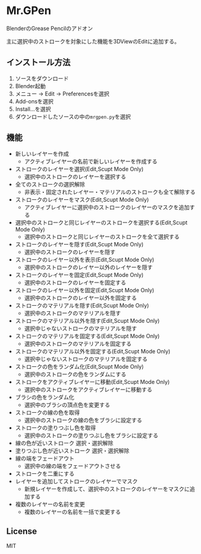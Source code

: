 # Mr.GPen
BlenderのGrease Pencilのアドオン

主に選択中のストロークを対象にした機能を3DViewのEditに追加する。

## インストール方法
1. ソースをダウンロード
1. Blender起動
1. メニュー -> Edit -> Preferencesを選択
1. Add-onsを選択
1. Install...を選択
1. ダウンロードしたソースの中の`mrgpen.py`を選択


## 機能
- 新しいレイヤーを作成
  - アクティブレイヤーの名前で新しいレイヤーを作成する
- ストロークのレイヤーを選択(Edit,Scupt Mode Only)
  - 選択中のストロークのレイヤーを選択する
- 全てのストロークの選択解除
  - 非表示・固定されたレイヤー・マテリアルのストロークも全て解除する
- ストロークのレイヤーをマスク(Edit,Scupt Mode Only)
  - アクティブレイヤーに選択中のストロークのレイヤーのマスクを追加する
- 選択中のストロークと同じレイヤーのストロークを選択する(Edit,Scupt Mode Only)
  - 選択中のストロークと同じレイヤーのストロークを全て選択する
- ストロークのレイヤーを隠す(Edit,Scupt Mode Only)
  - 選択中のストロークのレイヤーを隠す
- ストロークのレイヤー以外を表示(Edit,Scupt Mode Only)
  - 選択中のストロークのレイヤー以外のレイヤーを隠す
- ストロークのレイヤーを固定(Edit,Scupt Mode Only)
  - 選択中のストロークのレイヤーを固定する
- ストロークのレイヤー以外を固定(Edit,Scupt Mode Only)
  - 選択中のストロークのレイヤー以外を固定する
- ストロークのマテリアルを隠す(Edit,Scupt Mode Only)
  - 選択中のストロークのマテリアルを隠す
- ストロークのマテリアル以外を隠す(Edit,Scupt Mode Only)
  - 選択中じゃないストロークのマテリアルを隠す
- ストロークのマテリアルを固定する(Edit,Scupt Mode Only)
  - 選択中のストロークのマテリアルを固定する
- ストロークのマテリアル以外を固定する(Edit,Scupt Mode Only)
  - 選択中じゃないストロークのマテリアルを固定する
- ストロークの色をランダム化(Edit,Scupt Mode Only)
  - 選択中のストロークの色をランダムにする
- ストロークをアクティブレイヤーに移動(Edit,Scupt Mode Only)
  - 選択中のストロークをアクティブレイヤーに移動する
- ブラシの色をランダム化
  - 選択中のブラシの頂点色を変更する
- ストロークの線の色を取得
  - 選択中のストロークの線の色をブラシに設定する
- ストロークの塗りつぶし色を取得
  - 選択中のストロークの塗りつぶし色をブラシに設定する
- 線の色が近いストローク 選択・選択解除
- 塗りつぶし色が近いストローク 選択・選択解除
- 線の端をフェードアウト
  - 選択中の線の端をフェードアウトさせる
- ストロークを二重にする
- レイヤーを追加してストロークのレイヤーでマスク
  - 新規レイヤーを作成して、選択中のストロークのレイヤーをマスクに追加する
- 複数のレイヤーの名前を変更
  - 複数のレイヤーの名前を一括で変更する

## License
MIT
